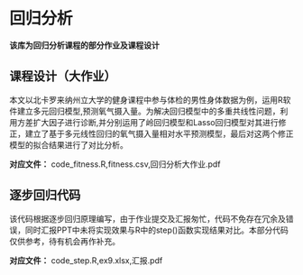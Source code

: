 # 回归分析

**该库为回归分析课程的部分作业及课程设计**

## 课程设计（大作业）

本文以北卡罗来纳州立大学的健身课程中参与体检的男性身体数据为例，运用R软件建立多元回归模型,预测氧气摄入量。为解决回归模型中的多重共线性问题，利用方差扩大因子进行诊断,并分别运用了岭回归模型和Lasso回归模型对其进行修正，建立了基于多元线性回归的氧气摄入量相对水平预测模型，最后对这两个修正模型的拟合结果进行了对比分析。

**对应文件：**
code_fitness.R,fitness.csv,回归分析大作业.pdf

## 逐步回归代码

该代码根据逐步回归原理编写，由于作业提交及汇报匆忙，代码不免存在冗余及错误，同时汇报PPT中未将实现效果与R中的step()函数实现结果对比。本部分代码仅供参考，待有机会再作补充。

**对应文件：**
code_step.R,ex9.xlsx,汇报.pdf
